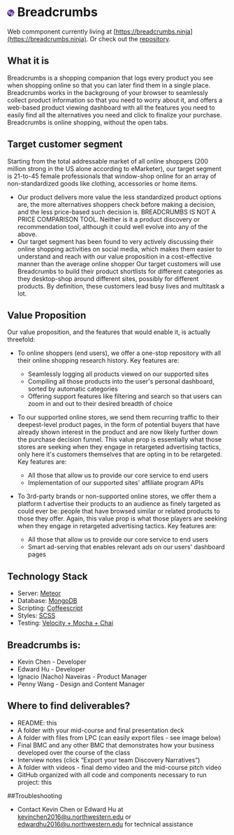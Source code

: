 ![Breadcrumbs](web/public/images/favicon-16.png) Breadcrumbs
==================================================================
Web commponent currently living at [https://breadcrumbs.ninja](https://breadcrumbs.ninja). Or check out the [repository](https://github.com/nuvention-web/breadcrumbs).


## What it is
Breadcrumbs is a shopping companion that logs every product you see when shopping online so that you can later find them in a single place. Breadcrumbs works in the backgroung of your browser to seamlessly collect product information so that you need to worry about it, and offers a web-based product viewing dashboard with all the features you need to easily find all the alternatives you need and click to finalize your purchase. Breadcrumbs is online shopping, without the open tabs.

## Target customer segment
Starting from the total addressable market of all online shoppers (200 million strong in the US alone according to eMarketer), our target segment is 21-to-45 female professionals that window-shop online for an array of non-standardized goods like clothing, accessories or home items.
 * Our product delivers more value the less standardized product options are, the more alternatives shoppers check before making a decision, and the less price-based such decision is. BREADCRUMBS IS NOT A PRICE COMPARISON TOOL. Neither is it a product discovery or recommendation tool, although it could well evolve into any of the above.
 * Our target segment has been found to very actively discussing their online shopping activities on social media, which makes them easier to understand and reach with our value proposition in a cost-effective manner than the average online shopper
Our target customers will use Breadcrumbs to build their product shortlists for different categories as they desktop-shop around different sites, possibly for different products. By definition, these customers lead busy lives and multitask a lot.


## Value Proposition
Our value proposition, and the features that would enable it, is actually threefold:

 * To online shoppers (end users), we offer a one-stop repository with all their online shopping research history. Key features are:
   * Seamlessly logging all products viewed on our supported sites
   * Compiling all those products into the user's personal dashboard, sorted by automatic categories
   * Offering support features like filtering and search so that users can zoom in and out to their desired breadth of choice

 * To our supported online stores, we send them recurring traffic to their deepest-level product pages, in the form of potential buyers that have already shown interest in the product and are now likely further down the purchase decision funnel. This value prop is essentially what those stores are seeking when they engage in retargeted advertising tactics, only here it's customers themselves that are opting in to be retargeted. Key features are:
   * All those that allow us to provide our core service to end users
   * Implementation of our supported sites' affiliate program APIs

 * To 3rd-party brands or non-supported online stores, we offer them a platform t advertise their products to an audience as finely targeted as could ever be: people that have browsed similar or related products to those they offer. Again, this value prop is what those players are seeking when they engage in retargeted advertising tactics. Key features are:
   * All those that allow us to provide our core service to end users
   * Smart ad-serving that enables relevant ads on our users' dashboard pages

## Technology Stack

 * Server: [Meteor](https://meteor.com)
 * Database: [MongoDB](https://mongodb.com)
 * Scripting: [Coffeescript](http://coffeescript.org)
 * Styles: [SCSS](http://sass-lang.com)
 * Testing: [Velocity + Mocha + Chai](http://velocity.meteor.com)

## Breadcrumbs is:
 * Kevin Chen - Developer
 * Edward Hu - Developer
 * Ignacio (Nacho) Naveiras - Product Manager
 * Penny Wang - Design and Content Manager

## Where to find deliverables?
 * README: this
 * A folder with your mid-course and final presentation deck
 * A folder with files from LPC (can easily export files - see image below)
 * Final BMC and any other BMC that demonstrates how your business developed over the course of the class
 * Interview notes (click “Export your team Discovery Narratives”)
 * A folder with videos - final demo video and the mid-course pitch video
 * GitHub organized with all code and components necessary to run project: this

##Troubleshooting
* Contact Kevin Chen or Edward Hu at kevinchen2016@u.northwestern.edu or edwardhu2016@u.northwestern.edu for technical assistance

